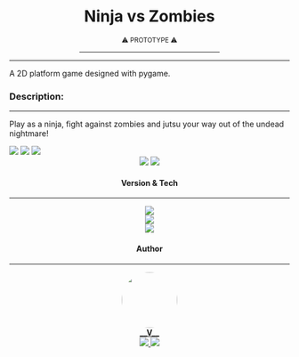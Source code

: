 <div align="center">
    <h1>Ninja vs Zombies</h1>
    <sub>⚠️ PROTOTYPE ⚠️</sub>
    <hr width="50%">
    <hr>
</div>

<p>A 2D platform game designed with pygame.</p>

<div>
    <h3>Description:</h3>
    <hr>
    <p>Play as a ninja, fight against zombies and jutsu your way out of the undead nightmare!</p>
    <div>
        <img src=".Screenshots/screenshot4.png">
        <img src=".Screenshots/screenshot3.png">
        <img src=".Screenshots/screenshot1.png">
    </div>
    <div align="center">
        <img src=".Screenshots/ninja_template.png"> 
        <img src=".Screenshots/zombie_template.png">
    </div>
</div>
<div style="text-align: center;">
    <h4>Version & Tech</h4>
    <hr>
        <img src="https://img.shields.io/badge/version-%20PROTOTYPE-blueviolet"><br>
    <a>
        <img src="https://www.pygame.org/ftp/pygame-badge-SMA-unscaled.png"><br>
    </a>
    <a href="https://www.python.org/downloads/">
        <img src="https://img.shields.io/badge/Python 3-3776AB?style=for-the-badge&logo=python&logoColor=white">
    </a>
</div>
<div align="center">
    <h4>Author</h4>
    <hr>
    <a href="https://github.com/VitorioValer">
        <img style="border-radius: 50%;" src="https://avatars.githubusercontent.com/u/82197650?s=400&u=6ad826279ad63feee1609b0eca16b47dad344cc3&v=4" width="100px;" alt=""/>
        <br>
        <b>__V__</b>
    </a>
    <br>
    <a href="https://www.linkedin.com/in/vit%C3%B3rio-valer-b752b6209/">
        <img src="https://img.shields.io/badge/-Vitorio-blue?style=flat-square&logo=Linkedin&logoColor=white">
    </a>
    <a href="mailto:vitoriovaler@gmail.com">
        <img src="https://img.shields.io/badge/-vitoriovaler@gmail.com-c14438?style=flat-square&logo=Gmail&logoColor=white">
    </a>
</div>